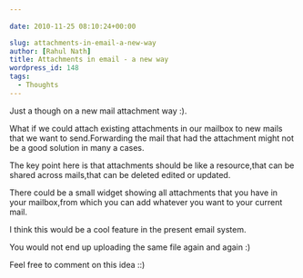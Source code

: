 ```yaml
---
  
date: 2010-11-25 08:10:24+00:00

slug: attachments-in-email-a-new-way
author: [Rahul Nath]
title: Attachments in email - a new way
wordpress_id: 148
tags:
  - Thoughts
---
```


Just a though on a new mail attachment way :).

What if we could attach existing attachments in our mailbox to new mails that we want to send.Forwarding the mail that had the attachment might not be a good solution in many a cases.

The key point here is that attachments should be like a resource,that can be shared across mails,that can be deleted edited or updated.

There could be a small widget showing all attachments that you have in your mailbox,from which you can add whatever you want to your current mail.

I think this would be a cool feature in the present email system.

You would not end up uploading the same file again and again :)

Feel free to comment on this idea ::)
